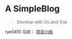 # A SimpleBlog

> Develop with Go and Vue

rye0410 马欢： [项目小结](https://github.com/rye0410/hello-world/blob/master/HWServiceComputing/Mahuan_简单%20web%20服务与客户端开发实战小结.md)
